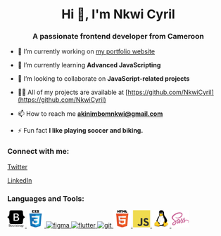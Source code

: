 <h1 align="center">Hi 👋, I'm Nkwi Cyril</h1>
<h3 align="center">A passionate frontend developer from Cameroon</h3>



- 🔭 I’m currently working on [my portfolio website](https://nkwicyril.github.io/IAmNkwiCyril/)

- 🌱 I’m currently learning **Advanced JavaScripting**

- 👯 I’m looking to collaborate on **JavaScript-related projects**

- 👨‍💻 All of my projects are available at [https://github.com/NkwiCyril](https://github.com/NkwiCyril)

- 📫 How to reach me **akinimbomnkwi@gmail.com**

- ⚡ Fun fact **I like playing soccer and biking.**

<h3 align="left">Connect with me:</h3>
<p align="left">
<a href="https://twitter.com/nkwicyril" target="blank">Twitter</a>
</p>
<p align="left">
<a href="https://www.linkedin.com/in/akinimbom-nkwi" target="blank">LinkedIn</a>
</p>

<h3 align="left">Languages and Tools:</h3>
<p align="left"> <a href="https://getbootstrap.com" target="_blank" rel="noreferrer"> <img src="https://raw.githubusercontent.com/devicons/devicon/master/icons/bootstrap/bootstrap-plain-wordmark.svg" alt="bootstrap" width="40" height="40"/> </a> <a href="https://www.w3schools.com/css/" target="_blank" rel="noreferrer"> <img src="https://raw.githubusercontent.com/devicons/devicon/master/icons/css3/css3-original-wordmark.svg" alt="css3" width="40" height="40"/> </a> <a href="https://www.figma.com/" target="_blank" rel="noreferrer"> <img src="https://www.vectorlogo.zone/logos/figma/figma-icon.svg" alt="figma" width="40" height="40"/> </a> <a href="https://flutter.dev" target="_blank" rel="noreferrer"> <img src="https://www.vectorlogo.zone/logos/flutterio/flutterio-icon.svg" alt="flutter" width="40" height="40"/> </a> <a href="https://git-scm.com/" target="_blank" rel="noreferrer"> <img src="https://www.vectorlogo.zone/logos/git-scm/git-scm-icon.svg" alt="git" width="40" height="40"/> </a> <a href="https://www.w3.org/html/" target="_blank" rel="noreferrer"> <img src="https://raw.githubusercontent.com/devicons/devicon/master/icons/html5/html5-original-wordmark.svg" alt="html5" width="40" height="40"/> </a> <a href="https://developer.mozilla.org/en-US/docs/Web/JavaScript" target="_blank" rel="noreferrer"> <img src="https://raw.githubusercontent.com/devicons/devicon/master/icons/javascript/javascript-original.svg" alt="javascript" width="40" height="40"/> </a> <a href="https://www.linux.org/" target="_blank" rel="noreferrer"> <img src="https://raw.githubusercontent.com/devicons/devicon/master/icons/linux/linux-original.svg" alt="linux" width="40" height="40"/> </a> <a href="https://sass-lang.com" target="_blank" rel="noreferrer"> <img src="https://raw.githubusercontent.com/devicons/devicon/master/icons/sass/sass-original.svg" alt="sass" width="40" height="40"/> </a> </p>



